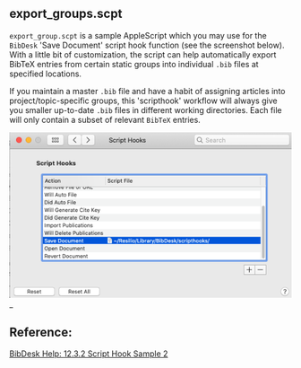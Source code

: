 ## export_groups.scpt

`export_group.scpt` is a sample AppleScript which you may use for the `BibDesk`  'Save Document' script hook function (see the screenshot below).
With a little bit of customization, the script can help automatically export BibTeX entries from certain static groups into individual `.bib` files at specified locations. 

If you maintain a master `.bib` file and have a habit of assigning articles into project/topic-specific groups, this 'scripthook' workflow will always give you smaller up-to-date `.bib` files in different working directories. Each file will only contain a subset of relevant `BibTeX` entries.

![out](bibdesk_pref.png)_


## Reference:

[BibDesk Help: 12.3.2 Script Hook Sample 2](https://bibdesk.sourceforge.io/manual/BibDeskHelp_84.html)